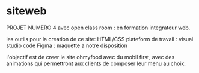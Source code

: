 # siteweb


PROJET NUMERO 4 avec open class room : en formation integrateur web.

les outils pour la creation de ce site: HTML/CSS 
plateform de travail :  visual studio code
Figma : maquette a notre disposition 

l'objectif est de creer le site ohmyfood avec du mobil first, avec des animations qui permettront aux clients de composer leur menu au choix. 
